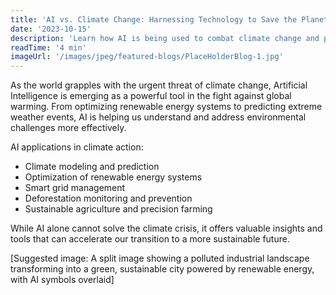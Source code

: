 ```yaml
---
title: 'AI vs. Climate Change: Harnessing Technology to Save the Planet'
date: '2023-10-15'
description: 'Learn how AI is being used to combat climate change and promote sustainability.'
readTime: '4 min'
imageUrl: '/images/jpeg/featured-blogs/PlaceHolderBlog-1.jpg'
---
```


As the world grapples with the urgent threat of climate change, Artificial Intelligence is emerging as a powerful tool in the fight against global warming. From optimizing renewable energy systems to predicting extreme weather events, AI is helping us understand and address environmental challenges more effectively.

AI applications in climate action:

- Climate modeling and prediction
- Optimization of renewable energy systems
- Smart grid management
- Deforestation monitoring and prevention
- Sustainable agriculture and precision farming

While AI alone cannot solve the climate crisis, it offers valuable insights and tools that can accelerate our transition to a more sustainable future.

[Suggested image: A split image showing a polluted industrial landscape transforming into a green, sustainable city powered by renewable energy, with AI symbols overlaid]
